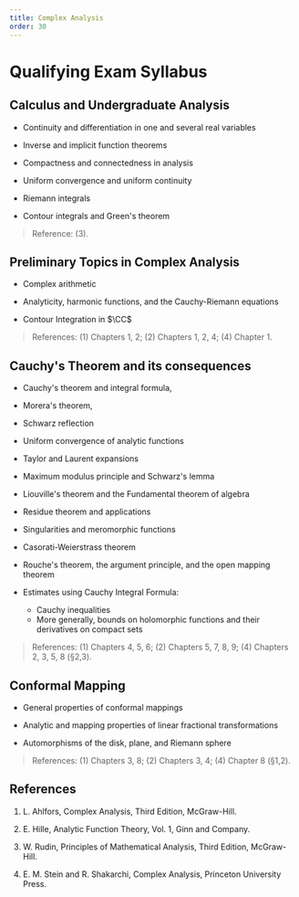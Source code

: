 ```yaml
---
title: Complex Analysis
order: 30
---
```



# Qualifying Exam Syllabus 


## Calculus and Undergraduate Analysis

- Continuity and differentiation in one and several real variables

- Inverse and implicit function theorems

- Compactness and connectedness in analysis

- Uniform convergence and uniform continuity

- Riemann integrals

- Contour integrals and Green's theorem

> Reference: (3).

## Preliminary Topics in Complex Analysis

- Complex arithmetic

- Analyticity, harmonic functions, and the Cauchy-Riemann equations

- Contour Integration in $\CC$

> References: (1) Chapters 1, 2; (2) Chapters 1, 2, 4; (4) Chapter 1.

## Cauchy's Theorem and its consequences

- Cauchy's theorem and integral formula, 
- Morera's theorem, 
- Schwarz reflection
- Uniform convergence of analytic functions

- Taylor and Laurent expansions

- Maximum modulus principle and Schwarz's lemma

- Liouville's theorem and the Fundamental theorem of algebra

- Residue theorem and applications

- Singularities and meromorphic functions

- Casorati-Weierstrass theorem

- Rouche's theorem, the argument principle, and the open mapping theorem

- Estimates using Cauchy Integral Formula: 
  - Cauchy inequalities 
  - More generally, bounds on holomorphic functions and their derivatives on compact sets

> References: (1) Chapters 4, 5, 6; (2) Chapters 5, 7, 8, 9; (4) Chapters 2, 3, 5, 8 (§2,3).

## Conformal Mapping

- General properties of conformal mappings

- Analytic and mapping properties of linear fractional transformations

- Automorphisms of the disk, plane, and Riemann sphere

> References: (1) Chapters 3, 8; (2) Chapters 3, 4; (4) Chapter 8 (§1,2).

## References

1. L. Ahlfors, Complex Analysis, Third Edition, McGraw-Hill.

2. E. Hille, Analytic Function Theory, Vol. 1, Ginn and Company.

3. W. Rudin, Principles of Mathematical Analysis, Third Edition,
McGraw-Hill.

4. E. M. Stein and R. Shakarchi, Complex Analysis, Princeton University
Press.
